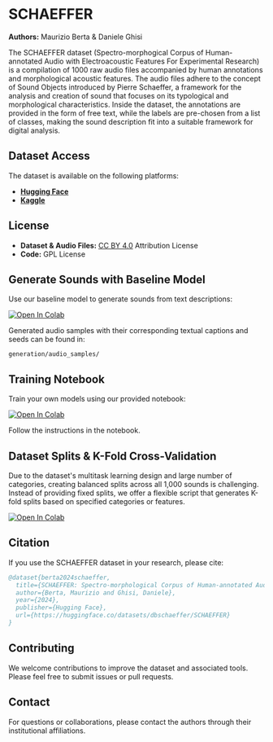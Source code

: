# SCHAEFFER
**Authors:** Maurizio Berta & Daniele Ghisi

The SCHAEFFER dataset (Spectro-morphogical Corpus of Human-annotated Audio with Electroacoustic Features For Experimental Research) is a compilation of 1000 raw audio files accompanied by human annotations and morphological acoustic features. The audio files adhere to the concept of Sound Objects introduced by Pierre Schaeffer, a framework for the analysis and creation of sound that focuses on its typological and morphological characteristics. Inside the dataset, the annotations are provided in the form of free text, while the labels are pre-chosen from a list of classes, making the sound description fit into a suitable framework for digital analysis.

## Dataset Access

The dataset is available on the following platforms:

- **[Hugging Face](https://huggingface.co/datasets/dbschaeffer/SCHAEFFER)**
- **[Kaggle](https://www.kaggle.com/datasets/maurizioberta/test-schaeffer)**

## License

- **Dataset & Audio Files:** [CC BY 4.0](https://creativecommons.org/licenses/by/4.0/) Attribution License
- **Code:** GPL License


## Generate Sounds with Baseline Model

Use our baseline model to generate sounds from text descriptions:

[![Open In Colab](https://colab.research.google.com/assets/colab-badge.svg)](https://colab.research.google.com/drive/1X688Jqzq_EyNugP8GO5hctqOs0Sr-ll5?usp=sharing)

Generated audio samples with their corresponding textual captions and seeds can be found in:
```
generation/audio_samples/
```

## Training Notebook

Train your own models using our provided notebook:

[![Open In Colab](https://colab.research.google.com/assets/colab-badge.svg)](https://colab.research.google.com/github/mauriziobrt/SCHAEFFER/blob/main/generation/dataset_riffusion.ipynb)

Follow the instructions in the notebook.

## Dataset Splits & K-Fold Cross-Validation

Due to the dataset's multitask learning design and large number of categories, creating balanced splits across all 1,000 sounds is challenging. Instead of providing fixed splits, we offer a flexible script that generates K-fold splits based on specified categories or features.

[![Open In Colab](https://colab.research.google.com/assets/colab-badge.svg)](https://colab.research.google.com/drive/1tyBqCR7kBN30bdpDpdihrcun4X_kRltI?usp=sharing)

## Citation

If you use the SCHAEFFER dataset in your research, please cite:

```bibtex
@dataset{berta2024schaeffer,
  title={SCHAEFFER: Spectro-morphological Corpus of Human-annotated Audio with Electroacoustic Features For Experimental Research},
  author={Berta, Maurizio and Ghisi, Daniele},
  year={2024},
  publisher={Hugging Face},
  url={https://huggingface.co/datasets/dbschaeffer/SCHAEFFER}
}
```

## Contributing

We welcome contributions to improve the dataset and associated tools. Please feel free to submit issues or pull requests.

## Contact

For questions or collaborations, please contact the authors through their institutional affiliations.

